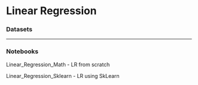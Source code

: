 # Linear Regression

### Datasets

<hr>

### Notebooks

Linear_Regression_Math - LR from scratch

Linear_Regression_Sklearn - LR using SkLearn
